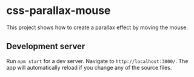 # css-parallax-mouse

This project shows how to create a parallax effect by moving the mouse.

## Development server

Run `npm start` for a dev server. Navigate to `http://localhost:3000/`. The app will automatically reload if you change any of the source files.
